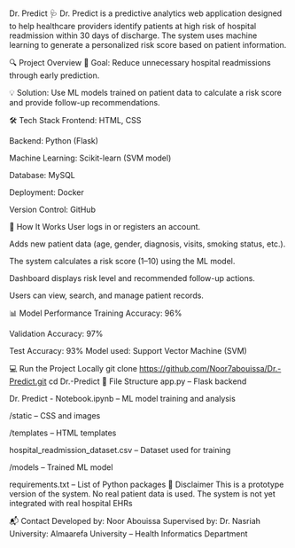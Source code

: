 Dr. Predict 🩺
Dr. Predict is a predictive analytics web application designed to help healthcare providers identify patients at high risk of hospital readmission within 30 days of discharge. The system uses machine learning to generate a personalized risk score based on patient information.

🔍 Project Overview
🎯 Goal: Reduce unnecessary hospital readmissions through early prediction.

💡 Solution: Use ML models trained on patient data to calculate a risk score and provide follow-up recommendations.

🛠️ Tech Stack
Frontend: HTML, CSS

Backend: Python (Flask)

Machine Learning: Scikit-learn (SVM model)

Database: MySQL

Deployment: Docker

Version Control: GitHub

🧠 How It Works
User logs in or registers an account.

Adds new patient data (age, gender, diagnosis, visits, smoking status, etc.).

The system calculates a risk score (1–10) using the ML model.

Dashboard displays risk level and recommended follow-up actions.

Users can view, search, and manage patient records.

📊 Model Performance
Training Accuracy: 96%

Validation Accuracy: 97%

Test Accuracy: 93%
Model used: Support Vector Machine (SVM)

💻 Run the Project Locally
git clone https://github.com/Noor7abouissa/Dr.-Predict.git
cd Dr.-Predict
📂 File Structure
app.py – Flask backend

Dr. Predict - Notebook.ipynb – ML model training and analysis

/static – CSS and images

/templates – HTML templates

hospital_readmission_dataset.csv – Dataset used for training

/models – Trained ML model

requirements.txt – List of Python packages
🔐 Disclaimer
This is a prototype version of the system. No real patient data is used. The system is not yet integrated with real hospital EHRs

📬 Contact
Developed by: Noor Abouissa
Supervised by: Dr. Nasriah
University: Almaarefa University – Health Informatics Department
